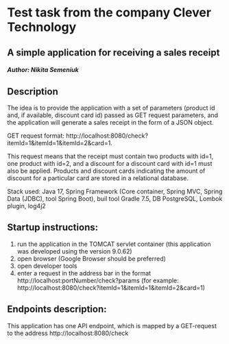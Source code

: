 # Test task from the company Clever Technology
## A simple application for receiving a sales receipt
##### Author: Nikita Semeniuk

## Description

The idea is to provide the application with a set of parameters (product id and, if available, discount card id) passed as GET request parameters, and the application will generate a sales receipt in the form of a JSON object.

GET request format: http://localhost:8080/check?itemId=1&itemId=1&itemId=2&card=1.

This request means that the receipt must contain two products with id=1, one product with id=2, and a discount for a discount card with id=1 must also be applied.
Products and discount cards indicating the amount of discount for a particular card are stored in a relational database.

Stack used:
Java 17, Spring Framework (Core container, Spring MVC, Spring Data (JDBC), tool Spring Boot), buil tool Gradle 7.5, DB PostgreSQL, Lombok plugin, log4j2

## Startup instructions:

1) run the application in the TOMCAT servlet container (this application was developed using the version 9.0.62)
2) open browser (Google Browser should be preferred)
3) open developer tools
4) enter a request in the address bar in the format http://localhost:portNumber/check?params (for example: http://localhost:8080/check?itemId=1&itemId=1&itemId=2&card=1)

## Endpoints description:

This application has one API endpoint, which is mapped by a GET-request to the address http://localhost:8080/check

